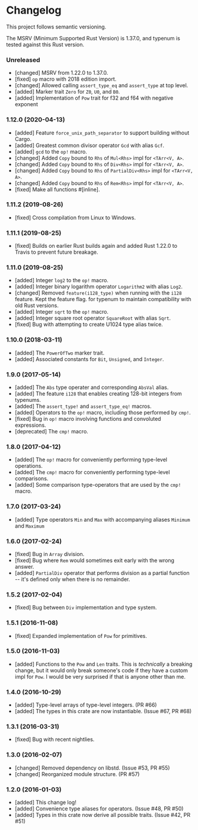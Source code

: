 # Changelog

This project follows semantic versioning.

The MSRV (Minimum Supported Rust Version) is 1.37.0, and typenum is tested against this Rust
version.

### Unreleased
- [changed] MSRV from 1.22.0 to 1.37.0.
- [fixed] `op` macro with 2018 edition import.
- [changed] Allowed calling `assert_type_eq` and `assert_type` at top level.
- [added] Marker trait `Zero` for `Z0`, `U0`, and `B0`.
- [added] Implementation of `Pow` trait for f32 and f64 with negative exponent

### 1.12.0 (2020-04-13)
- [added] Feature `force_unix_path_separator` to support building without Cargo.
- [added] Greatest common divisor operator `Gcd` with alias `Gcf`.
- [added] `gcd` to the `op!` macro.
- [changed] Added `Copy` bound to `Rhs` of `Mul<Rhs>` impl for `<TArr<V, A>`.
- [changed] Added `Copy` bound to `Rhs` of `Div<Rhs>` impl for `<TArr<V, A>`.
- [changed] Added `Copy` bound to `Rhs` of `PartialDiv<Rhs>` impl for `<TArr<V, A>`.
- [changed] Added `Copy` bound to `Rhs` of `Rem<Rhs>` impl for `<TArr<V, A>`.
- [fixed] Make all functions #[inline].

### 1.11.2 (2019-08-26)
- [fixed] Cross compilation from Linux to Windows.

### 1.11.1 (2019-08-25)
- [fixed] Builds on earlier Rust builds again and added Rust 1.22.0 to Travis to prevent future breakage.

### 1.11.0 (2019-08-25)
- [added] Integer `log2` to the `op!` macro.
- [added] Integer binary logarithm operator `Logarithm2` with alias `Log2`.
- [changed] Removed `feature(i128_type)` when running with the `i128` feature. Kept the feature flag.
  for typenum to maintain compatibility with old Rust versions.
- [added] Integer `sqrt` to the `op!` macro.
- [added] Integer square root operator `SquareRoot` with alias `Sqrt`.
- [fixed] Bug with attempting to create U1024 type alias twice.

### 1.10.0 (2018-03-11)
- [added] The `PowerOfTwo` marker trait.
- [added] Associated constants for `Bit`, `Unsigned`, and `Integer`.

### 1.9.0 (2017-05-14)
- [added] The `Abs` type operater and corresponding `AbsVal` alias.
- [added] The feature `i128` that enables creating 128-bit integers from typenums.
- [added] The `assert_type!` and `assert_type_eq!` macros.
- [added] Operators to the `op!` macro, including those performed by `cmp!`.
- [fixed] Bug in `op!` macro involving functions and convoluted expressions.
- [deprecated] The `cmp!` macro.

### 1.8.0 (2017-04-12)
- [added] The `op!` macro for conveniently performing type-level operations.
- [added] The `cmp!` macro for conveniently performing type-level comparisons.
- [added] Some comparison type-operators that are used by the `cmp!` macro.

### 1.7.0 (2017-03-24)
- [added] Type operators `Min` and `Max` with accompanying aliases `Minimum` and `Maximum`

### 1.6.0 (2017-02-24)
- [fixed] Bug in `Array` division.
- [fixed] Bug where `Rem` would sometimes exit early with the wrong answer.
- [added] `PartialDiv` operator that performs division as a partial function -- it's defined only
  when there is no remainder.

### 1.5.2 (2017-02-04)
- [fixed] Bug between `Div` implementation and type system.

### 1.5.1 (2016-11-08)
- [fixed] Expanded implementation of `Pow` for primitives.

### 1.5.0 (2016-11-03)
- [added] Functions to the `Pow` and `Len` traits. This is *technically* a breaking change, but it
  would only break someone's code if they have a custom impl for `Pow`. I would be very surprised
  if that is anyone other than me.

### 1.4.0 (2016-10-29)
- [added] Type-level arrays of type-level integers. (PR #66)
- [added] The types in this crate are now instantiable. (Issue #67, PR #68)

### 1.3.1 (2016-03-31)
- [fixed] Bug with recent nightlies.

### 1.3.0 (2016-02-07)
- [changed] Removed dependency on libstd. (Issue #53, PR #55)
- [changed] Reorganized module structure. (PR #57)

### 1.2.0 (2016-01-03)
- [added] This change log!
- [added] Convenience type aliases for operators. (Issue #48, PR #50)
- [added] Types in this crate now derive all possible traits. (Issue #42, PR #51)
